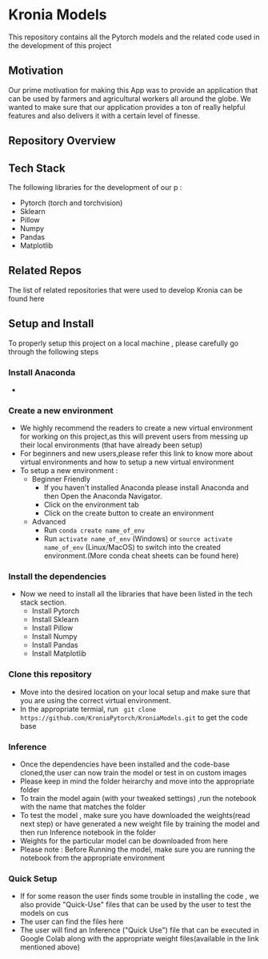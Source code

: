 # Kronia Models
This repository contains all the Pytorch models and the related code used in the development of this project

## Motivation
Our prime motivation for making this App was to provide an application that can be used by farmers and agricultural workers all around the globe. We wanted to make sure that our application provides a ton of really helpful features and also delivers it with a certain level of finesse.

## Repository Overview

## Tech Stack

The following libraries for the development of our p :

- Pytorch (torch and torchvision)
- Sklearn 
- Pillow
- Numpy
- Pandas
- Matplotlib

## Related Repos
The list of related repositories that were used to develop Kronia can be found here

## Setup and Install
To properly setup this project on a local machine , please carefully go through the following steps

### Install Anaconda

-
### Create a new environment

- We highly recommend the readers to create a new virtual environment for working on this project,as this will prevent users from messing up their local environments (that have already been setup)
- For beginners and new users,please refer this link to know more about virtual environments and how to setup a new virtual environment
- To setup a new environment :
    - Beginner Friendly 
        - If you haven't installed Anaconda please install Anaconda and then Open the Anaconda Navigator.
        - Click on the environment tab 
        - Click on the create button to create an environment
    - Advanced
       -   Run ``` conda create name_of_env ```
       -   Run ``` activate name_of_env ``` (Windows) or ```source activate name_of_env``` (Linux/MacOS) to switch into the created environment.(More conda cheat sheets can be found here)

### Install the dependencies

- Now we need to install all the libraries that have been listed in the tech stack section.
  - Install Pytorch
  - Install Sklearn
  - Install Pillow
  - Install Numpy
  - Install Pandas
  - Install Matplotlib
### Clone this repository

- Move into the desired location on your local setup and make sure that you are using the correct virtual environment.
- In the appropriate termial, run ``` git clone https://github.com/KroniaPytorch/KroniaModels.git``` to get the code base
### Inference

- Once the dependencies have been installed and the code-base cloned,the user can now train the model or test in on custom images
- Please keep in mind the folder heirarchy and move into the appropriate folder
- To train the model again (with your tweaked settings) ,run the notebook with the name that matches the folder
- To test the model , make sure you have downloaded the weights(read next step) or have generated a new weight file by training the model and then run Inference notebook in the folder
- Weights for the particular model can be downloaded from here
- Please note : Before Running the model, make sure you are running the notebook from the appropriate environment
### Quick Setup

- If for some reason the user finds some trouble in installing the code , we also provide "Quick-Use" files that can be used by the user to test the models on cus
- The user can find the files here
- The user will find an Inference ("Quick Use") file that can be executed in Google Colab along with the appropriate weight files(available in the link mentioned above)
